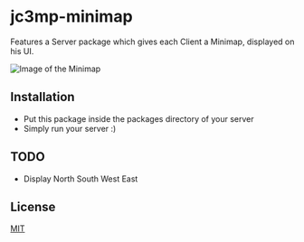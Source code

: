 # jc3mp-minimap
Features a Server package which gives each Client a Minimap, displayed on his UI.

![Image of the Minimap](https://derbl4ck.github.io/jc3mp-minimap.jpg)

## Installation

  - Put this package inside the packages directory of your server
  - Simply run your server :)

## TODO

  - Display North South West East

## License

[MIT](http://opensource.org/licenses/MIT)
